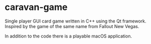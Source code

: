 # caravan-game
Single player GUI card game written in C++ using the Qt framework. Inspired by the game of the same name from Fallout New Vegas.

In addition to the code there is a playable macOS application.
